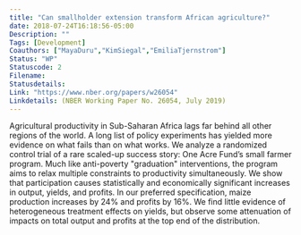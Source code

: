 ```yaml
---
title: "Can smallholder extension transform African agriculture?"
date: 2018-07-24T16:18:56-05:00
Description: ""
Tags: [Development]
Coauthors: ["MayaDuru","KimSiegal","EmiliaTjernstrom"]
Status: "WP"
Statuscode: 2
Filename: 
Statusdetails: 
Link: "https://www.nber.org/papers/w26054"
Linkdetails: (NBER Working Paper No. 26054, July 2019)
---
```


Agricultural productivity in Sub-Saharan Africa lags far behind all other regions of the world. A long list of policy experiments has yielded more evidence on what fails than on what works. We analyze a randomized control trial of a rare scaled-up success story: One Acre Fund’s small farmer program. Much like anti-poverty "graduation" interventions, the program aims to relax multiple constraints to productivity simultaneously. We show that participation causes statistically and economically significant increases in output, yields, and profits. In our preferred specification, maize production increases by 24% and profits by 16%. We find little evidence of heterogeneous treatment effects on yields, but observe some attenuation of impacts on total output and profits at the top end of the distribution.


